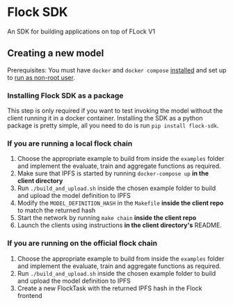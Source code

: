 # Flock SDK
An SDK for building applications on top of FLock V1

## Creating a new model

Prerequisites:
You must have `docker` and `docker compose` [installed](https://docs.docker.com/engine/install/) and set up to [run as non-root user](https://docs.docker.com/engine/install/linux-postinstall/#manage-docker-as-a-non-root-user).


### Installing Flock SDK as a package
This step is only required if you want to test invoking the model without the client running it in a docker container.
Installing the SDK as a python package is pretty simple, all you need to do is run `pip install flock-sdk`.


### If you are running a local flock chain
1. Choose the appropriate example to build from inside the `examples` folder and implement the evaluate, train and aggregate functions as required.
2. Make sure that IPFS is started by running `docker-compose up` **in the client directory**
2. Run `./build_and_upload.sh` inside the chosen example folder to build and upload the model definition to IPFS
3. Modify the `MODEL_DEFINITION_HASH` in the `Makefile` **inside the client repo** to match the returned hash
4. Start the network by running `make chain` **inside the client repo**
5. Launch the clients using instructions **in the client directory's** README.

### If you are running on the official flock chain
1. Choose the appropriate example to build from inside the `examples` folder and implement the evaluate, train and aggregate functions as required.
2. Run `./build_and_upload.sh` inside the chosen example folder to build and upload the model definition to IPFS
3. Create a new FlockTask with the returned IPFS hash in the Flock frontend